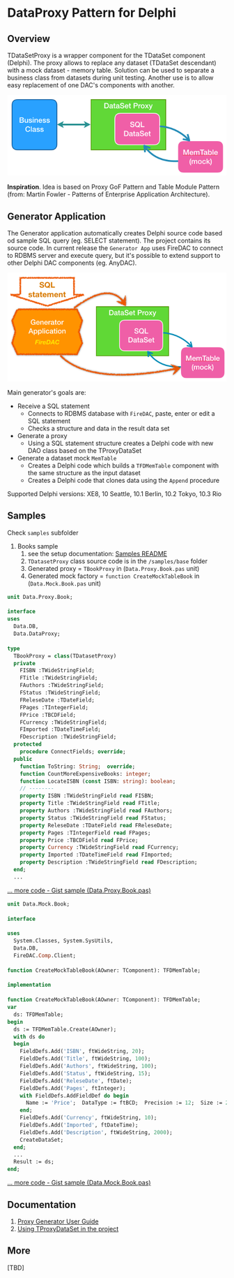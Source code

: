 ﻿# DataProxy Pattern for Delphi

## Overview

TDataSetProxy is a wrapper component for the TDataSet component (Delphi). The proxy allows to replace any dataset (TDataSet descendant) with a mock dataset - memory table. Solution can be used to separate a business class from  datasets during unit testing. Another use is to allow easy replacement of one DAC's components with another.

![](./doc/resources/datasetproxy-01.png)

**Inspiration**. Idea is based on Proxy GoF Pattern and Table Module Pattern (from: Martin Fowler - Patterns of Enterprise Application Architecture). 

## Generator Application

The Generator application automatically creates Delphi source code based od sample SQL query (eg. SELECT statement). The project contains its source code. In current release the `Generator App` uses FireDAC to connect to RDBMS server and execute query, but it's possible to extend support to other Delphi DAC components (eg. AnyDAC). 

![](./doc/resources/generator-app.png)

Main generator's goals are:
* Receive a SQL statement 
  * Connects to RDBMS database with `FireDAC`, paste, enter or edit a SQL statement
  * Checks a structure and data in the result data set
* Generate a proxy
  * Using a SQL statement structure creates a Delphi code with new DAO class based on the TProxyDataSet
* Generate a dataset mock `MemTable`
  * Creates a Delphi code which builds a `TFDMemTable` component with the same structure as the input dataset
  * Creates a Delphi code that clones data using the `Append` procedure
  
Supported Delphi versions: XE8, 10 Seattle, 10.1 Berlin, 10.2 Tokyo, 10.3 Rio

## Samples

Check `samples` subfolder

1) Books sample
    1) see the setup documentation: [Samples README](./samples/README.md)
    1) `TDatasetProxy` class source code is in the `/samples/base` folder
    1) Generated proxy = `TBookProxy` in (`Data.Proxy.Book.pas` unit)
    1) Generated mock factory = `function CreateMockTableBook` in (`Data.Mock.Book.pas` unit)

```pas
unit Data.Proxy.Book;

interface
uses
  Data.DB,
  Data.DataProxy;

type
  TBookProxy = class(TDatasetProxy)
  private
    FISBN :TWideStringField;
    FTitle :TWideStringField;
    FAuthors :TWideStringField;
    FStatus :TWideStringField;
    FReleseDate :TDateField;
    FPages :TIntegerField;
    FPrice :TBCDField;
    FCurrency :TWideStringField;
    FImported :TDateTimeField;
    FDescription :TWideStringField;
  protected
    procedure ConnectFields; override;
  public
    function ToString: String;  override;
    function CountMoreExpensiveBooks: integer;
    function LocateISBN (const ISBN: string): boolean;
    // --------
    property ISBN :TWideStringField read FISBN;
    property Title :TWideStringField read FTitle;
    property Authors :TWideStringField read FAuthors;
    property Status :TWideStringField read FStatus;
    property ReleseDate :TDateField read FReleseDate;
    property Pages :TIntegerField read FPages;
    property Price :TBCDField read FPrice;
    property Currency :TWideStringField read FCurrency;
    property Imported :TDateTimeField read FImported;
    property Description :TWideStringField read FDescription;
  end;
  ...
```
[... more code - Gist sample (Data.Proxy.Book.pas)](https://gist.github.com/bogdanpolak/b13f0c5a677c3401734918dbfa7ae755)

```pas
unit Data.Mock.Book;

interface

uses
  System.Classes, System.SysUtils,
  Data.DB,
  FireDAC.Comp.Client;

function CreateMockTableBook(AOwner: TComponent): TFDMemTable;

implementation

function CreateMockTableBook(AOwner: TComponent): TFDMemTable;
var
  ds: TFDMemTable;
begin
  ds := TFDMemTable.Create(AOwner);
  with ds do
  begin
    FieldDefs.Add('ISBN', ftWideString, 20);
    FieldDefs.Add('Title', ftWideString, 100);
    FieldDefs.Add('Authors', ftWideString, 100);
    FieldDefs.Add('Status', ftWideString, 15);
    FieldDefs.Add('ReleseDate', ftDate);
    FieldDefs.Add('Pages', ftInteger);
    with FieldDefs.AddFieldDef do begin
      Name := 'Price';  DataType := ftBCD;  Precision := 12;  Size := 2;
    end;
    FieldDefs.Add('Currency', ftWideString, 10);
    FieldDefs.Add('Imported', ftDateTime);
    FieldDefs.Add('Description', ftWideString, 2000);
    CreateDataSet;
  end;
  ...
  Result := ds;
end;
```
[... more code - Gist sample (Data.Mock.Book.pas)](https://gist.github.com/bogdanpolak/1622fcc3e4f1185fb4ead8263c9b8b31)

## Documentation

1. [Proxy Generator User Guide](doc/generator-guide.md)
1. [Using TProxyDataSet in the project](doc/using-proxydataset.md)

## More

[TBD]
